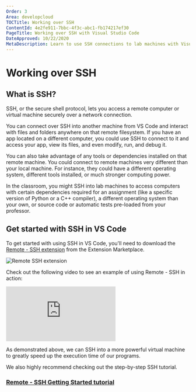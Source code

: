 ```yaml
---
Order: 3
Area: developcloud
TOCTitle: Working over SSH
ContentId: 4e2fe911-7bbc-4f3c-abc1-fb174217ef30
PageTitle: Working over SSH with Visual Studio Code
DateApproved: 10/22/2020
MetaDescription: Learn to use SSH connections to lab machines with Visual Studio Code
---
```

# Working over SSH

## What is SSH?

SSH, or the secure shell protocol, lets you access a remote computer or virtual machine securely over a network connection.

You can connect over SSH into another machine from VS Code and interact with files and folders anywhere on that remote filesystem. If you have an app located on a different computer, you could use SSH to connect to it and access your app, view its files, and even modify, run, and debug it.

You can also take advantage of any tools or dependencies installed on that remote machine. You could connect to remote machines very different than your local machine. For instance, they could have a different operating system, different tools installed, or much stronger computing power.

In the classroom, you might SSH into lab machines to access computers with certain dependencies required for an assignment (like a specific version of Python or a C++ compiler), a different operating system than your own, or source code or automatic tests pre-loaded from your professor.

## Get started with SSH in VS Code

To get started with using SSH in VS Code, you'll need to download the [Remote - SSH extension](https://marketplace.visualstudio.com/items?itemName=ms-vscode-remote.remote-ssh) from the Extension Marketplace.

![Remote SSH extension](images/remote-ssh.png)

Check out the following video to see an example of using Remote - SSH in action:

<iframe src="https://youtube.com/embed/rh1Ag41J6IA?rel=0&amp;disablekb=0&amp;modestbranding=1&amp;showinfo=0" frameborder="0" allowfullscreen></iframe>

As demonstrated above, we can SSH into a more powerful virtual machine to greatly speed up the execution time of our programs.

We also highly recommend checking out the step-by-step SSH tutorial.

### [Remote - SSH Getting Started tutorial](/docs/remote/ssh-tutorial.md)
